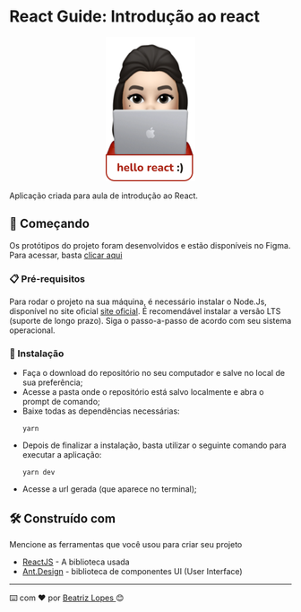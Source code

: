 # React Guide: Introdução ao react

<p align="center">
  <img src="public/menu-logo.svg" alt="Logo do projeto">
</p>

Aplicação criada para aula de introdução ao React.

<!-- Acesse o projeto online através [deste link](https://animehero-app-t1jz.vercel.app). -->

## 🚀 Começando

Os protótipos do projeto foram desenvolvidos e estão disponíveis no Figma. Para acessar, basta [clicar aqui](https://www.figma.com/file/nI2jzRZrBYI1FFMqdeoPmQ/Aula---React-e-React-Native?type=design&node-id=0%3A1&mode=dev&t=gUYk7yuuoj2qB9c0-1)


### 📋 Pré-requisitos

Para rodar o projeto na sua máquina, é necessário instalar o Node.Js, disponível no site oficial [site oficial](https://nodejs.org/en/download/).  É recomendável instalar a versão LTS (suporte de longo prazo). Siga o passo-a-passo de acordo com seu sistema operacional.

### 🔧 Instalação

- Faça o download do repositório no seu computador e salve no local de sua preferência;
- Acesse a pasta onde o repositório está salvo localmente e abra o prompt de comando;
- Baixe todas as dependências necessárias:
    ```
    yarn
    ```
- Depois de finalizar a instalação, basta utilizar o seguinte comando para executar a aplicação:
    ```
    yarn dev
    ```
- Acesse a url gerada (que aparece no terminal);


## 🛠️ Construído com

Mencione as ferramentas que você usou para criar seu projeto

* [ReactJS](https://react.dev) - A biblioteca usada
* [Ant.Design](https://ant.design) -  biblioteca de componentes UI (User Interface)
<!-- * [Vercel](https://vercel.com) -  servidor para hospedar o projeto -->
---
⌨️ com ❤️ por [Beatriz Lopes ](https://github.com/Beatrizallopes) 😊

